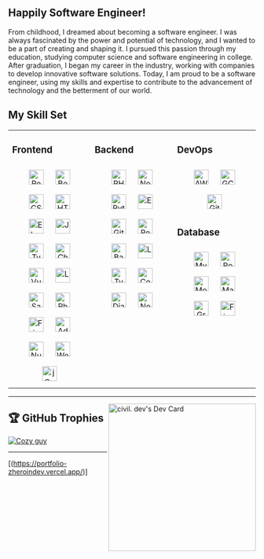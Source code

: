 ## Happily Software Engineer!

From childhood, I dreamed about becoming a software engineer. I was always fascinated by the power and potential of technology, and I wanted to be a part of creating and shaping it. I pursued this passion through my education, studying computer science and software engineering in college. After graduation, I began my career in the industry, working with companies to develop innovative software solutions. Today, I am proud to be a software engineer, using my skills and expertise to contribute to the advancement of technology and the betterment of our world.

## My Skill Set

<table><tr><td valign="top" width="33%">

### Frontend

<div align="center">  
<img style="margin: 10px" src="https://profilinator.rishav.dev/skills-assets/react-original-wordmark.svg" alt="React" height="30" />  
<img style="margin: 10px" src="https://profilinator.rishav.dev/skills-assets/bootstrap-plain.svg" alt="Bootstrap" height="30" />  
<img style="margin: 10px" src="https://profilinator.rishav.dev/skills-assets/css3-original-wordmark.svg" alt="CSS3" height="30" />  
<img style="margin: 10px" src="https://profilinator.rishav.dev/skills-assets/html5-original-wordmark.svg" alt="HTML5" height="30" />  
<img style="margin: 10px" src="https://profilinator.rishav.dev/skills-assets/electron-original.svg" alt="Electron" height="30" />  
<img style="margin: 10px" src="https://profilinator.rishav.dev/skills-assets/javascript-original.svg" alt="JavaScript" height="30" />  
<img style="margin: 10px" src="https://profilinator.rishav.dev/skills-assets/typescript-original.svg" alt="TypeScript" height="30" />  
<img style="margin: 10px" src="https://profilinator.rishav.dev/skills-assets/logo-title.svg" alt="Chart.js" height="30" />  
<img style="margin: 10px" src="https://profilinator.rishav.dev/skills-assets/vuejs-original-wordmark.svg" alt="Vue.js" height="30" />  
<img style="margin: 10px" src="https://profilinator.rishav.dev/skills-assets/laravel-plain-wordmark.svg" alt="Laravel" height="30" />  
<img style="margin: 10px" src="https://profilinator.rishav.dev/skills-assets/sass-original.svg" alt="Sass" height="30" />  
<img style="margin: 10px" src="https://profilinator.rishav.dev/skills-assets/photoshop-plain.svg" alt="Photoshop" height="30" />  
<img style="margin: 10px" src="https://profilinator.rishav.dev/skills-assets/figma-icon.svg" alt="Figma" height="30" />  
<img style="margin: 10px" src="https://profilinator.rishav.dev/skills-assets/adobexd.png" alt="Adobe XD" height="30" />  
<img style="margin: 10px" src="https://profilinator.rishav.dev/skills-assets/nuxt.png" alt="Nuxt JS" height="30" />  
<img style="margin: 10px" src="https://profilinator.rishav.dev/skills-assets/wordpress.png" alt="WordPress" height="30" />  
<img style="margin: 10px" src="https://profilinator.rishav.dev/skills-assets/jquery.png" alt="jQuery" height="30" />  
</div>

</td><td valign="top" width="33%">

### Backend

<div align="center">   
<img style="margin: 10px" src="https://profilinator.rishav.dev/skills-assets/php-original.svg" alt="PHP" height="30" />  
<img style="margin: 10px" src="https://profilinator.rishav.dev/skills-assets/nodejs-original-wordmark.svg" alt="Node.js" height="30" />  
<img style="margin: 10px" src="https://profilinator.rishav.dev/skills-assets/python-original.svg" alt="Python" height="30" />  
<img style="margin: 10px" src="https://profilinator.rishav.dev/skills-assets/express-original-wordmark.svg" alt="Express.js" height="30" />  
<img style="margin: 10px" src="https://profilinator.rishav.dev/skills-assets/git-scm-icon.svg" alt="Git" height="30" />  
<img style="margin: 10px" src="https://profilinator.rishav.dev/skills-assets/redux-original.svg" alt="Redux" height="30" />  
<img style="margin: 10px" src="https://profilinator.rishav.dev/skills-assets/gnu_bash-icon.svg" alt="Bash" height="30" />  
<img style="margin: 10px" src="https://profilinator.rishav.dev/skills-assets/laravel-plain-wordmark.svg" alt="Laravel" height="30" />  
<img style="margin: 10px" src="https://profilinator.rishav.dev/skills-assets/typescript-original.svg" alt="TypeScript" height="30" />  
<img style="margin: 10px" src="https://profilinator.rishav.dev/skills-assets/codeigniter.svg" alt="CodeIgniter" height="30" />  
<img style="margin: 10px" src="https://profilinator.rishav.dev/skills-assets/django-original.svg" alt="Django" height="30" />  
<img style="margin: 10px" src="https://profilinator.rishav.dev/skills-assets/nestjs.svg" alt="NestJS" height="30" />
</div>

</td><td valign="top" width="33%">

### DevOps

<div align="center">  
<img style="margin: 10px" src="https://profilinator.rishav.dev/skills-assets/amazonwebservices-original-wordmark.svg" alt="AWS" height="30" />  
<img style="margin: 10px" src="https://profilinator.rishav.dev/skills-assets/google_cloud-icon.svg" alt="GCP" height="30" />  
<img style="margin: 10px" src="https://profilinator.rishav.dev/skills-assets/git-scm-icon.svg" alt="Git" height="30" />  
</div>

### Database

<div align="center">  
<img style="margin: 10px" src="https://profilinator.rishav.dev/skills-assets/mysql-original-wordmark.svg" alt="MySQL" height="30" />  
<img style="margin: 10px" src="https://profilinator.rishav.dev/skills-assets/postgresql-original-wordmark.svg" alt="PostgreSQL" height="30" />  
<img style="margin: 10px" src="https://profilinator.rishav.dev/skills-assets/mongodb-original-wordmark.svg" alt="MongoDB" height="30" />  
<img style="margin: 10px" src="https://profilinator.rishav.dev/skills-assets/mariadb.png" alt="Maria DB" height="30" />  
<img style="margin: 10px" src="https://profilinator.rishav.dev/skills-assets/graphql.png" alt="GraphQL" height="30" />  
<img style="margin: 10px" src="https://profilinator.rishav.dev/skills-assets/firebase.png" alt="Firebase" height="30" />  
</div>

</td></tr></table>

<hr>

<a href="https://app.daily.dev/Freedom"><img align="right"  src="https://api.daily.dev/devcards/05f1f99bbc924468a278a1ba2d914209.png?r=2kn" width="300" alt="civil. dev's Dev Card"/></a></a>

## 🏆 GitHub Trophies

<a href="https://github.com/ryo-ma/github-profile-trophy"><img src="https://github-profile-trophy.vercel.app/?username=lamlee410&layout=compact&theme=algolia&column=4" alt="Cozy guy" /></a>

<hr>

[(https://portfolio-zheroindev.vercel.app/)]
